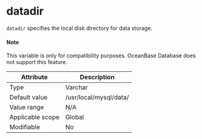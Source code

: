 # datadir

`datadir` specifies the local disk directory for data storage.

<main id="notice" type='explain'>
    <h4>Note</h4>
    <p>This variable is only for compatibility purposes. OceanBase Database does not support this feature. </p>
</main>

| **Attribute** | **Description** |
|--------|------------------------|
| Type | Varchar |
| Default value | /usr/local/mysql/data/ |
| Value range | N/A |
| Applicable scope | Global |
| Modifiable | No |

